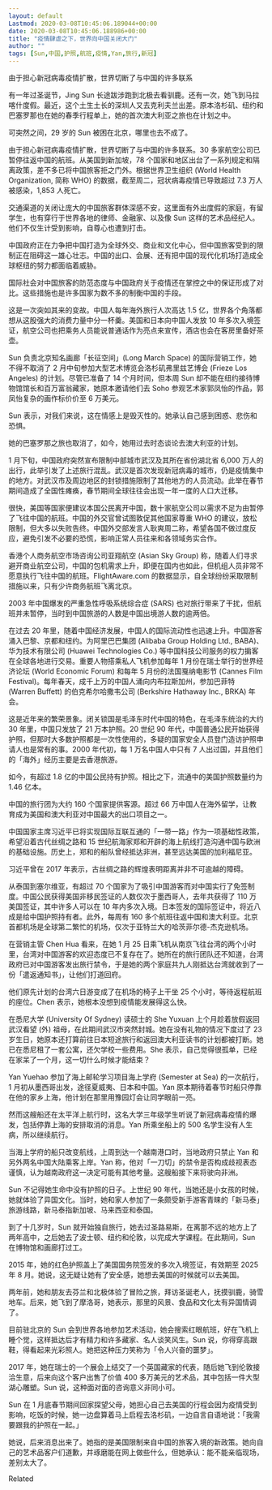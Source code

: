 ```yaml
---
layout: default
Lastmod: 2020-03-08T10:45:06.189044+00:00
date: 2020-03-08T10:45:06.188986+00:00
title: "疫情肆虐之下，世界向中国关闭大门"
author: ""
tags: [Sun,中国,护照,航班,疫情,Yan,旅行,新冠]
---
```


由于担心新冠病毒疫情扩散，世界切断了与中国的许多联系

有一年过圣诞节，Jing Sun 长途跋涉跑到北极去看驯鹿。还有一次，她飞到马拉喀什度假。最近，这个土生土长的深圳人又去克利夫兰出差。原本洛杉矶、纽约和巴塞罗那也在她的春季行程单上，她的首次澳大利亚之旅也在计划之中。

可突然之间，29 岁的 Sun 被困在北京，哪里也去不成了。

由于担心新冠病毒疫情扩散，世界切断了与中国的许多联系。30 多家航空公司已暂停往返中国的航班。从美国到新加坡，78 个国家和地区出台了一系列规定和隔离政策，差不多已将中国旅客拒之门外。根据世界卫生组织 (World Health Organization, 简称 WHO) 的数据，截至周二，冠状病毒疫情已导致超过 7.3 万人被感染，1,853 人死亡。

交通渠道的关闭让庞大的中国旅客群体深感不安，这里面有外出度假的家庭，有留学生，也有穿行于世界各地的律师、金融家、以及像 Sun 这样的艺术品经纪人。他们不仅生计受到影响，自尊心也遭到打击。

中国政府正在力争把中国打造为全球外交、商业和文化中心，但中国旅客受到的限制正在阻碍这一雄心壮志。中国的出口、会展、还有把中国的现代化机场打造成全球枢纽的努力都面临着威胁。

国际社会对中国旅客的防范态度与中国政府关于疫情还在掌控之中的保证形成了对比。这些措施也是许多国家为数不多的制衡中国的手段。

这是一次突如其来的变故。中国人每年海外旅行人次高达 1.5 亿，世界各个角落都想从这股强大的消费力量中分一杯羹。美国和日本向中国人发放 10 年多次入境签证，航空公司也把乘务人员能说普通话作为亮点来宣传，酒店也会在客房里备好茶壶。

Sun 负责北京知名画廊「长征空间」(Long March Space) 的国际营销工作，她不得不取消了 2 月中旬参加大型艺术博览会洛杉矶弗里兹艺博会 (Frieze Los Angeles) 的计划。尽管已准备了 14 个月时间，但本周 Sun 却不能在纽约接待博物馆馆长和百万富翁藏家，她原本邀请他们去 Soho 参观艺术家郭凤怡的作品，郭凤怡复杂的画作标价价至 6 万美元。

Sun 表示，对我们来说，这在情感上是毁灭性的。她承认自己感到困惑、悲伤和恐惧。

她的巴塞罗那之旅也取消了，如今，她用过去时态谈论去澳大利亚的计划。

1 月下旬，中国政府突然宣布限制中部城市武汉及其所在省份湖北省 6,000 万人的出行，此举引发了上述旅行混乱。武汉是首次发现新冠病毒的城市，仍是疫情集中的地方。对武汉市及周边地区的封锁措施限制了其他地方的人员流动。此举在春节期间造成了全国性瘫痪，春节期间全球往往会出现一年一度的人口大迁移。

很快，美国等国家便建议本国公民离开中国，数十家航空公司以需求不足为由暂停了飞往中国的航班。中国的外交官曾试图敦促其他国家尊重 WHO 的建议，放松限制，但大多以失败告终。中国外交部发言人耿爽周二称，希望各国不做过度反应，避免引发不必要的恐慌，影响正常人员往来和各领域务实合作。

香港个人商务航空市场咨询公司亚翔航空 (Asian Sky Group) 称，随着人们寻求避开商业航空公司，中国的包机需求上升，即便在国内也如此，但机组人员非常不愿意执行飞往中国的航班。FlightAware.com 的数据显示，自全球纷纷采取限制措施以来，只有少许商务航班飞离北京。

2003 年中国爆发的严重急性呼吸系统综合症 (SARS) 也对旅行带来了干扰，但航班并未暂停，当时到中国旅游的人数是中国出境游人数的逾两倍。

在过去 20 年里，随着中国经济发展，中国人的国际流动性也迅速上升。中国游客涌入巴黎、京都和纽约。为阿里巴巴集团 (Alibaba Group Holding Ltd., BABA)、华为技术有限公司 (Huawei Technologies Co.) 等中国科技公司服务的权力掮客在全球各地进行交易。重要人物搭乘私人飞机参加每年 1 月份在瑞士举行的世界经济论坛 (World Economic Forum) 和每年 5 月份的法国戛纳电影节 (Cannes Film Festival)。每年春天，成千上万的中国人涌向内布拉斯加州，参加巴菲特 (Warren Buffett) 的伯克希尔哈撒韦公司 (Berkshire Hathaway Inc., BRKA) 年会。

这是近年来的繁荣景象。闭关锁国是毛泽东时代中国的特色，在毛泽东统治的大约 30 年里，中国只发放了 21 万本护照。20 世纪 90 年代，中国普通公民开始获得护照，但那时大多数护照都是一次性使用的，多疑的国家安全人员登门造访护照申请人也是常有的事。2000 年代初，每 1 万名中国人中只有 7 人出过国，并且他们的「海外」经历主要是去香港旅游。

如今，有超过 1.8 亿的中国公民持有护照。相比之下，流通中的美国护照数量约为 1.46 亿本。

中国的旅行团为大约 160 个国家提供客源。超过 66 万中国人在海外留学，让教育成为美国和澳大利亚对中国最大的出口项目之一。

中国国家主席习近平已将实现国际互联互通的「一带一路」作为一项基础性政策，希望沿着古代丝绸之路和 15 世纪航海家郑和开辟的海上航线打造沟通中国与欧洲的基础设施。历史上，郑和的船队曾经抵达非洲，甚至远达美国的加利福尼亚。

习近平曾在 2017 年表示，古丝绸之路的辉煌表明距离并非不可逾越的障碍。

从泰国到塞尔维亚，有超过 70 个国家为了吸引中国游客而对中国实行了免签制度。中国公民获得美国非移民签证的人数仅次于墨西哥人，去年共获得了 110 万美国签证，其中许多人可以在 10 年内多次入境。日本签发的国际签证中，将近八成是给中国护照持有者。此外，每周有 160 多个航班往返中国和澳大利亚。北京首都机场是全球第二繁忙的机场，仅次于亚特兰大的哈茨菲尔德-杰克逊机场。

在营销主管 Chen Hua 看来，在她 1 月 25 日乘飞机从南京飞往台湾的两个小时里，台湾对中国游客的欢迎态度已不复存在了。她所在的旅行团队还不知道，台湾政府已对中国游客发出旅行禁令，于是她的两个家庭共九人刚抵达台湾就收到了一份「遣返通知书」，让他们打道回府。

他们原先计划的台湾六日游变成了在机场的椅子上干坐 25 个小时，等待返程航班的座位。Chen 表示，她根本没想到疫情能发展得这么快。

在悉尼大学 (University Of Sydney) 读硕士的 She Yuxuan 上个月趁着放假返回武汉看望 (外) 祖母，在此期间武汉市突然封城。她在没有礼物的情况下度过了 23 岁生日，她原本还打算前往日本短途旅行和返回澳大利亚读书的计划都被打断。她已在悉尼租了一套公寓，还欠学校一些费用。She 表示，自己觉得很孤单，已经在家呆了一个月，这一切什么时候才能结束？

Yan Yuehao 参加了海上邮轮学习项目海上学府 (Semester at Sea) 的一次航行，1 月初从墨西哥出发，途径夏威夷、日本和中国。Yan 原本期待着春节时船只停靠在他的家乡上海，他计划在那里用豫园灯会让同学眼前一亮。

然而这艘船还在太平洋上航行时，这名大学三年级学生听说了新冠病毒疫情的爆发，包括停靠上海的安排取消的消息。Yan 所乘坐船上的 500 名学生没有人生病，所以继续航行。

当海上学府的船只改变航线，上周到达一个越南港口时，当地政府只禁止 Yan 和另外两名中国大陆乘客上岸。Yan 称，他对「一刀切」的禁令是否构成歧视表态谨慎，认为越南政府这一决定可能有其他考量。这艘船接下来将驶向非洲。

Sun 不记得她生命中没有护照的日子。上世纪 90 年代，当她还是小女孩的时候，她就体验了异国文化。当时，她和家人参加了一条颇受新手游客青睐的「新马泰」旅游线路，新马泰指新加坡、马来西亚和泰国。

到了十几岁时，Sun 就开始独自旅行，她去过圣路易斯，在离那不远的地方上了两年高中，之后她去了波士顿、纽约和伦敦，以完成大学课程。在此期间，Sun 在博物馆和画廊打过工。

2015 年，她的红色护照盖上了美国国务院签发的多次入境签证，有效期至 2025 年 8 月。她说，这无疑让她有了安全感，她想去美国的时候就可以去美国。

两年前，她和朋友去芬兰和北极体验了冒险之旅，拜访圣诞老人，抚摸驯鹿，骑雪地车。后来，她飞到了摩洛哥，她表示，那里的风景、食品和文化太有异国情调了。

目前驻北京的 Sun 会到世界各地参加艺术活动，她会搜索红眼航班，好在飞机上睡个觉，这样抵达后才有精力和许多藏家、名人谈笑风生。Sun 说，你得穿高跟鞋，得看起来光彩照人。她把这种压力笑称为「令人兴奋的噩梦」。

2017 年，她在瑞士的一个展会上结交了一个英国藏家的代表，随后她飞到伦敦接洽生意，后来向这个客户出售了价值 400 多万美元的艺术品，其中包括一件大型湖心雕塑。Sun 说，这种面对面的咨询意义非同小可。

Sun 在 1 月底春节期间回家探望父母，她担心自己去美国的行程会因为疫情受到影响，吃饭的时候，她一边盘算着马上启程去洛杉矶，一边自言自语地说：「我需要跟我的护照在一起。」

她说，后来消息出来了。她指的是美国限制来自中国的旅客入境的新政策。她向自己的艺术品客户们道歉，并琢磨能在网上做些什么，但她承认：能不能亲临现场，差别太大了。

Related

